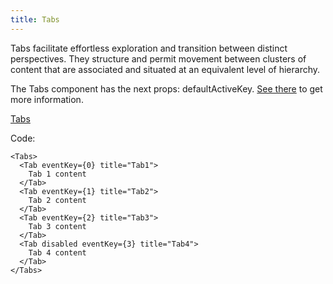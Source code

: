 ```yaml
---
title: Tabs
---
```


Tabs facilitate effortless exploration and transition between distinct perspectives. They structure and permit movement between clusters of content that are associated and situated at an equivalent level of hierarchy.

The Tabs component has the next props: defaultActiveKey. [See there](/?path=/docs/core-tabs-tabs--docs) to get more information.

[Tabs](/?path=/story/core-tabs-tabs--default-tabs)

Code:

```tsx
<Tabs>
  <Tab eventKey={0} title="Tab1">
    Tab 1 content
  </Tab>
  <Tab eventKey={1} title="Tab2">
    Tab 2 content
  </Tab>
  <Tab eventKey={2} title="Tab3">
    Tab 3 content
  </Tab>
  <Tab disabled eventKey={3} title="Tab4">
    Tab 4 content
  </Tab>
</Tabs>
```
